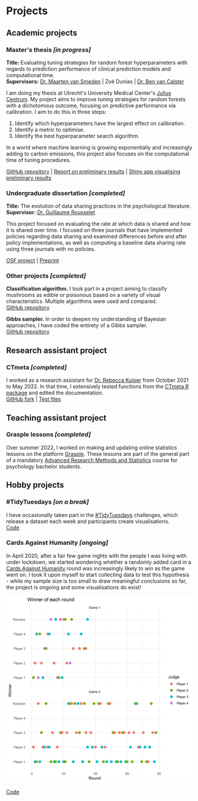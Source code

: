# Projects

## Academic projects

### Master's thesis *[in progress]*

**Title:** Evaluating tuning strategies for random forest hyperparameters with regards to prediction performance of clinical prediction models and computational time.<br>
**Supervisors:** [Dr. Maarten van Smeden](http://mvansmeden.net/) \| Zo&euml; Dunias \| [Dr. Ben van Calster](https://www.universiteitleiden.nl/en/staffmembers/ben-van-calster#tab-1)

I am doing my thesis at Utrecht's University Medical Center's [Julius Centrum](https://juliuscentrum.umcutrecht.nl/en/). My project aims to improve tuning strategies for random forests with a dichotomous outcome, focusing on predictive performance via calibration. I aim to do this in three steps:

1. Identify which hyperparameters have the largest effect on calibration.
2. Identify a metric to optimise.
3. Identify the best hyperparameter search algorithm.

In a world where machine learning is growing exponentially and increasingly adding to carbon emissions, this project also focuses on the computational time of tuning procedures.

[GitHub repository](https://github.com/judithneve/HyperparameterTuning) \| <a href="https://judithneve.github.io/HyperparameterTuningPreliminaryResults.pdf" target="_blank">Report on preliminary results</a> \| [Shiny app visualising preliminary results](https://judithneve.shinyapps.io/practical_8/)

### Undergraduate dissertation *[completed]*

**Title:** The evolution of data sharing practices in the psychological literature.<br>
**Supervisor:** [Dr. Guillaume Rousselet](https://www.gla.ac.uk/schools/psychologyneuroscience/staff/guillaumerousselet/)

This project focused on evaluating the rate at which data is shared and how it is shared over time. I focused on three journals that have implemented policies regarding data sharing and examined differences before and after policy implementations, as well as computing a baseline data sharing rate using three journals with no policies.

[OSF project](https://osf.io/567vb/) \| [Preprint](https://psyarxiv.com/3xdja)

### Other projects *[completed]*

**Classification algorithm.** I took part in a project aiming to classify mushrooms as edible or poisonous based on a variety of visual characteristics. Multiple algorithms were used and compared.<br>
[GitHub repository](https://github.com/judithneve/Getting-High-or-Die/blob/main/Group1_Assignment2_report.Rmd)

**Gibbs sampler.** In order to deepen my understanding of Bayesian approaches, I have coded the entirety of a Gibbs sampler.<br>
[GitHub repository](https://github.com/judithneve/GibbsSampler)

## Research assistant project

### CTmeta *[completed]*

I worked as a research assistant for [Dr. Rebecca Kuiper](https://www.uu.nl/medewerkers/RMKuiper) from October 2021 to May 2022. In that time, I extensively tested functions from the [CTmeta R package](https://rdrr.io/github/rebeccakuiper/CTmeta/) and edited the documentation.<br>
[GitHub fork](https://github.com/judithneve/CTmeta) \| [Test files](https://github.com/judithneve/testingCTmeta)

## Teaching assistant project

### Grasple lessons *[completed]*

Over summer 2022, I worked on making and updating online statistics lessons on the platform [Grasple](https://www.grasple.com/). These lessons are part of the general part of a mandatory [Advanced Research Methods and Statistics](https://osiris.uu.nl/osiris_student_uuprd/OnderwijsCatalogusSelect.do?selectie=cursus&cursus=201900104&collegejaar=2020&taal=en) course for psychology bachelor students.

## Hobby projects

### \#TidyTuesdays *[on a break]*

I have occasionally taken part in the [#TidyTuesdays](https://github.com/rfordatascience/tidytuesday) challenges, which release a dataset each week and participants create visualisations.<br>
[Code](https://github.com/judithneve/Tidy-Tuesdays)

### Cards Against Humanity *[ongoing]*

In April 2020, after a fair few game nights with the people I was living with under lockdown, we started wondering whether a randomly added card in a [Cards Against Humanity](https://en.wikipedia.org/wiki/Cards_Against_Humanity) round was increasingly likely to win as the game went on. I took it upon myself to start collecting data to test this hypothesis - while my sample size is too small to draw meaningful conclusions so far, the project is ongoing and some visualisations do exist!

![](img/winners.png)

[Code](https://github.com/judithneve/CardsAgainstHumanity)
